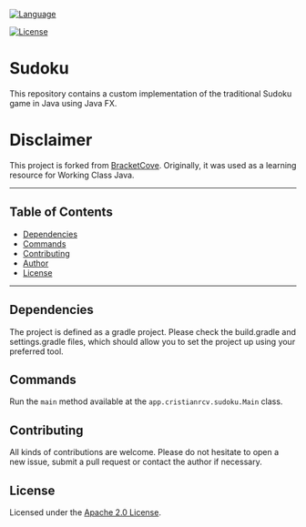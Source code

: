 <!-- Main Repository language -->
[![Language](https://img.shields.io/badge/language-java-brightgreen.svg)](https://img.shields.io/badge/language-java-brightgreen.svg)

<!-- Repository License -->
[![License](https://img.shields.io/badge/License-Apache%202.0-blue.svg)](https://github.com/cristianrcv/pycompss-pluto/blob/master/LICENSE)


# Sudoku

This repository contains a custom implementation of the traditional Sudoku game in Java using Java FX.


# Disclaimer

This project is forked from [BracketCove][java-desktop-sudoku].
Originally, it was used as a learning resource for Working Class Java.


---

## Table of Contents

* [Dependencies](#dependencies)
* [Commands](#commands)
* [Contributing](#contributing)
* [Author](#author)
* [License](#license)

---


## Dependencies

The project is defined as a gradle project. Please check the build.gradle and settings.gradle files, which should allow you to set the project up using your preferred tool. 


## Commands

Run the `main` method available at the `app.cristianrcv.sudoku.Main` class.


## Contributing

All kinds of contributions are welcome. Please do not hesitate to open a new issue,
submit a pull request or contact the author if necessary. 


## License

Licensed under the [Apache 2.0 License][apache-2].

[java-desktop-sudoku]: https://github.com/BracketCove/JavaDesktopSudoku
[apache-2]: http://www.apache.org/licenses/LICENSE-2.0
